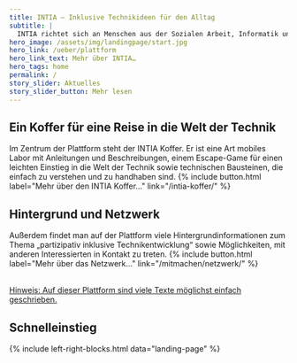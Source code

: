 ```yaml
---
title: INTIA – Inklusive Technikideen für den Alltag
subtitle: |
  INTIA richtet sich an Menschen aus der Sozialen Arbeit, Informatik und Wissenschaft, aber auch an interessierte Jugendliche. Sie alle finden hier Anregungen und Werkzeuge, um Alltagsprobleme durch den spielerischen Einsatz von Technik zu lösen.
hero_image: /assets/img/landingpage/start.jpg
hero_link: /ueber/plattform
hero_link_text: Mehr über INTIA…
hero_tags: home
permalink: /
story_slider: Aktuelles
story_slider_button: Mehr lesen
---
```


<!--
{% include introduction.md title="Schnelleinstieg" content="
Die Plattform INTIA zeigt Möglichkeiten auf, wie partizipativ und inklusiv - auch durch den Einsatz von Technik - Alltagsprobleme bewältigt werden können!
<br></br>

[Auf dieser Plattform sind viele Texte möglichst einfach geschrieben.](/ueber/barrierearm)"
%}
-->

## Ein Koffer für eine Reise in die Welt der Technik

Im Zentrum der Plattform steht der INTIA Koffer. Er ist eine Art mobiles Labor mit Anleitungen und Beschreibungen, einem Escape-Game für einen leichten Einstieg in die Welt der Technik sowie technischen Bausteinen, die einfach zu verstehen und zu handhaben sind.
{% include button.html label="Mehr über den INTIA Koffer…" link="/intia-koffer/" %}

## Hintergrund und Netzwerk

Außerdem findet man auf der Plattform viele Hintergrundinformationen zum Thema „partizipativ inklusive Technikentwicklung“ sowie Möglichkeiten, mit anderen Interessierten in Kontakt zu treten.
{% include button.html label="Mehr über das Netzwerk…" link="/mitmachen/netzwerk/" %}
<br><br>

[Hinweis: Auf dieser Plattform sind viele Texte möglichst einfach geschrieben.](/ueber/barrierearm)

## Schnelleinstieg

{% include left-right-blocks.html data="landing-page" %}
